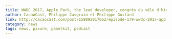 ```yaml
---
title: WWDC 2017, Apple Park, the lead developer, congrès du vélo d'hiver, Swift, PanelKit
author: CacaoCast, Philippe Casgrain et Philippe Guitard
link: http://cacaocast.com/post/158092017662/épisode-179-wwdc-2017-apple-park-the-lead
category: news
tags: news, pixure, panelkit, podcast
---
```

